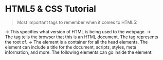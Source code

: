 # HTML5 & CSS Tutorial

> Most Important tags to remember when it comes to HTML5: 
<!DOCTYPE html>     ->      This specifies what version of HTML is being used to the webpage.    
<html>      ->      The <html> tag tells the browser that this is an HTML document. The <html> tag represents the root of.    
<head>      ->      The <head> element is a container for all the head elements. The <head> element can include a title for the document, scripts, styles, meta information, and more.     
                    The following elements can go inside the <head> element:
                                                                                  <title> (this element is required in an HTML document)
                                                                                  <style>
                                                                                  <base>
                                                                                  <link>
                                                                                  <meta>
                                                                                  <script>
                                                                                  <noscript>    
<meta charset="UTF-8">      ->      That meta tag basically specifies what character set is your website written with. Here is a definition of UTF-8: UTF-8 (U from Universal Character Set + Transformation Format—8-bit) is a character encoding capable of encoding all possible characters.    
<body>      ->      The <body> tag defines the document's body. The <body> element contains all the contents of an HTML document, such as text, hyperlinks, images, tables, lists, etc.     
</html>     ->      This is the HTML tag that you end your HTML document with, it specifies the end of the document.     
  
  
